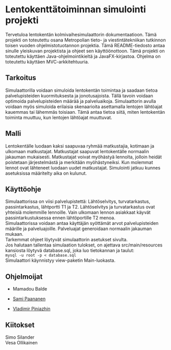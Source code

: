 # Lentokenttätoiminnan simulointi projekti

Tervetuloa lentokentän kolmivaihesimulaattorin dokumentaatioon. Tämä projekti on toteutettu osana Metropolian tieto- ja viestintätekniikan
tutkinnon toisen vuoden ohjelmistotuotannon projektia. Tämä README-tiedosto antaa sinulle yleiskuvan projektista ja ohjeet sen käyttöönottoon.
Tämä projekti on toteutettu käyttäen Java-ohjelmointikieltä ja JavaFX-kirjastoa. Ohjelma on toteutettu käyttäen MVC-arkkitehtuuria.

## Tarkoitus

Simulaattorilla voidaan simuloida lentokentän toimintaa ja saadaan tietoa palvelupisteiden kuormituksesta ja jonotusajoista. Tällä tavoin voidaan
optimoida palvelupisteiden määrää ja palveluaikoja. Simulaattorin avulla voidaan myös simuloida erilaisia skenaarioita asettamalla lentojen lähtöajat
kauemmas tai lähemmäs toisiaan. Tämä antaa tietoa siitä, miten lentokentän toiminta muuttuu, kun lentojen lähtöajat muuttuvat.

## Malli

Lentokentälle luodaan kaksi saapuvaa ryhmää matkustajia, kotimaan ja ulkomaan matkustajat. Matkustajat saapuvat lentokentälle normaalin jakauman mukaisesti.
Matkustajat voivat myöhästyä lennolta, jolloin heidät poistetaan järjestelmästä ja merkitään myöhästyneiksi. Kun molemmat lennot ovat lähteneet luodaan uudet matkustajat.
Simulointi jatkuu kunnes asetuksissa määritelty aika on kulunut.

## Käyttöohje

Simulaattorissa on viisi palvelupistettä: Lähtöselvitys, turvatarkastus, passintarkastus, lähtportti T1 ja T2. Lähtöselvitys ja turvatarkastus ovat yhteisiä molemmille lennoille.
Vain ulkomaan lennon asiakkaat käyvät passintarkustuksessa ennen lähtöportille T2 menoa.  
Simulaattorissa voidaan antaa käyttäjän syöttämät arvot palvelupisteiden määrille ja palveluajoille. Palveluajat generoidaan normaalin jakauman mukaan.  
Tarkemmat ohjeet löytyvät simulaattorin asetukset sivulta.  
Jos halutaan tallentaa simulaation tulokset, on ajettava src/main/resources kansiosta löytyvä database.sql, joka luo tietokannan ja taulut:  
```mysql -u root -p < database.sql```  
Simulaattori käynnistyy view-paketin Main-luokasta.

## Ohjelmoijat
- Mamadou Balde

- [Sami Paananen](https://samipaan.com/portfolio)

- [Vladimir Piniazhin](https://www.linkedin.com/in/vladimir-piniazhin/)

## Kiitokset
Simo Silander  
Vesa Ollikainen



